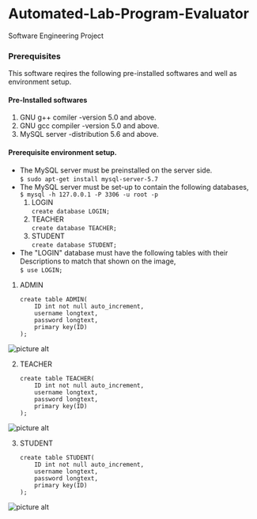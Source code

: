 # Automated-Lab-Program-Evaluator
Software Engineering Project

### Prerequisites
This software reqires the following pre-installed softwares and well as environment setup.

#### Pre-Installed softwares
1. GNU g++ comiler -version 5.0 and above.
2. GNU gcc compiler -version 5.0 and above.
3. MySQL server -distribution 5.6 and above.

#### Prerequisite environment setup.

- The MySQL server must be preinstalled on the server side.<br/>
```$ sudo apt-get install mysql-server-5.7```
- The MySQL server must be set-up to contain the following databases,<br/>
```$ mysql -h 127.0.0.1 -P 3306 -u root -p```
	1. LOGIN<br/>
    ```create database LOGIN;```
	2. TEACHER<br/>
    ```create database TEACHER;```
	3. STUDENT<br/>
    ```create database STUDENT;```
- The "LOGIN" database must have the following tables with their Descriptions to match that shown on the image,<br />
```$ use LOGIN;```

1. ADMIN<br />
	```MySQL
	create table ADMIN(
		ID int not null auto_increment,
		username longtext,
		password longtext,
		primary key(ID)
	);
	```
![picture alt](https://github.com/Aj163/Automated-Lab-Program-Evaluator/blob/master/Diagrams/ADMIN.png "Table ADMIN")<br />

2. TEACHER<br />
	```MySQL
	create table TEACHER(
		ID int not null auto_increment,
		username longtext,
		password longtext,
		primary key(ID)
	);
	```
![picture alt](https://github.com/Aj163/Automated-Lab-Program-Evaluator/blob/master/Diagrams/TEACHER.png "Table TEACHER")<br />

3.  STUDENT<br />
	```MySQL
	create table STUDENT(
		ID int not null auto_increment,
		username longtext,
		password longtext,
		primary key(ID)
	);
	```
![picture alt](https://github.com/Aj163/Automated-Lab-Program-Evaluator/blob/master/Diagrams/STUDENT.png "Table STUDENT")


